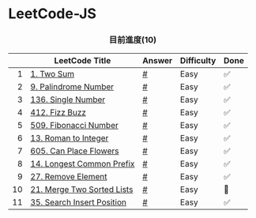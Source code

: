 # LeetCode-JS


<h3 style="text-align:center;">目前進度(10)</h3>

|  | LeetCode Title | Answer | Difficulty | Done |
|----:|-------|:-----------|:-----------|:----|
| 1 | [1. Two Sum](https://leetcode.com/problems/two-sum/)| [#](https://github.com/MoreCoke/leetcode-js/blob/main/problems/1-two-sum.js) | Easy | :white_check_mark: |
| 2 | [9. Palindrome Number](https://leetcode.com/problems/palindrome-number/)| [#](https://github.com/MoreCoke/leetcode-js/blob/main/problems/9-palindrome-number.js) | Easy | :white_check_mark: |
| 3 | [136. Single Number](https://leetcode.com/problems/single-number/)| [#](https://github.com/MoreCoke/leetcode-js/blob/main/problems/136-single-number.js) | Easy | :white_check_mark: |
| 4 | [412. Fizz Buzz](https://leetcode.com/problems/fizz-buzz/)| [#](https://github.com/MoreCoke/leetcode-js/blob/main/problems/412-fizz-buzz.js) | Easy | :white_check_mark: |
| 5 | [509. Fibonacci Number](https://leetcode.com/problems/fibonacci-number/)| [#](https://github.com/MoreCoke/leetcode-js/blob/main/problems/509-fibonacci-number.js) | Easy | :white_check_mark: |
| 6 | [13. Roman to Integer](https://leetcode.com/problems/roman-to-integer/)| [#](https://github.com/MoreCoke/leetcode-js/blob/main/problems/13-roman-to-integer.js) | Easy | :white_check_mark: |
| 7 | [605. Can Place Flowers](https://leetcode.com/problems/can-place-flowers/)| [#](https://github.com/MoreCoke/leetcode-js/blob/main/problems/605-can-place-flowers.js) | Easy | :white_check_mark: |
| 8 | [14. Longest Common Prefix](https://leetcode.com/problems/longest-common-prefix/)| [#](https://github.com/MoreCoke/leetcode-js/blob/main/problems/14-longest-common-prefix.js) | Easy | :white_check_mark: |
| 9 | [27. Remove Element](https://leetcode.com/problems/remove-element/)| [#](https://github.com/MoreCoke/leetcode-js/blob/main/problems/27-remove-element.js) | Easy | :white_check_mark: |
| 10 | [21. Merge Two Sorted Lists](https://leetcode.com/problems/merge-two-sorted-lists/)| [#](https://github.com/MoreCoke/leetcode-js/blob/main/problems/21-merge-two-sorted-lists.js) | Easy | :white_square_button: |
| 11 | [35. Search Insert Position](https://leetcode.com/problems/search-insert-position/)| [#](https://github.com/MoreCoke/leetcode-js/blob/main/problems/35-search-insert-position.js) | Easy | :white_check_mark: |
